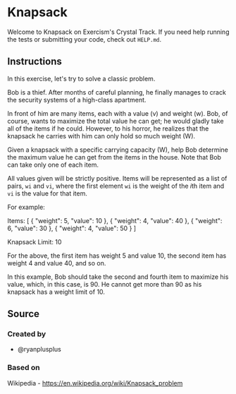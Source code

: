 # Knapsack

Welcome to Knapsack on Exercism's Crystal Track.
If you need help running the tests or submitting your code, check out `HELP.md`.

## Instructions

In this exercise, let's try to solve a classic problem.

Bob is a thief.
After months of careful planning, he finally manages to crack the security systems of a high-class apartment.

In front of him are many items, each with a value (v) and weight (w).
Bob, of course, wants to maximize the total value he can get; he would gladly take all of the items if he could.
However, to his horror, he realizes that the knapsack he carries with him can only hold so much weight (W).

Given a knapsack with a specific carrying capacity (W), help Bob determine the maximum value he can get from the items in the house.
Note that Bob can take only one of each item.

All values given will be strictly positive.
Items will be represented as a list of pairs, `wi` and `vi`, where the first element `wi` is the weight of the *i*th item and `vi` is the value for that item.

For example:

Items: [
  { "weight": 5, "value": 10 },
  { "weight": 4, "value": 40 },
  { "weight": 6, "value": 30 },
  { "weight": 4, "value": 50 }
]

Knapsack Limit: 10

For the above, the first item has weight 5 and value 10, the second item has weight 4 and value 40, and so on.

In this example, Bob should take the second and fourth item to maximize his value, which, in this case, is 90.
He cannot get more than 90 as his knapsack has a weight limit of 10.

## Source

### Created by

- @ryanplusplus

### Based on

Wikipedia - https://en.wikipedia.org/wiki/Knapsack_problem